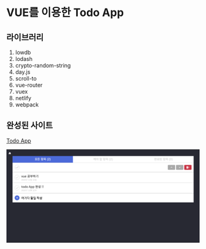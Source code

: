 # VUE를 이용한 Todo App



## 라이브러리
1. lowdb
2. lodash
3. crypto-random-string 
4. day.js 
5. scroll-to 
6. vue-router
7. vuex
8. netlify 
9. webpack

## 완성된 사이트
[Todo App](https://vibrant-tesla-c993fc.netlify.app/#/todos/all)

![todo](./assets/todoappcapture.png)